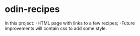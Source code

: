# odin-recipes

In this project:
-HTML page with links to a few recipes;
-Future improvements will contain css to add some style.
